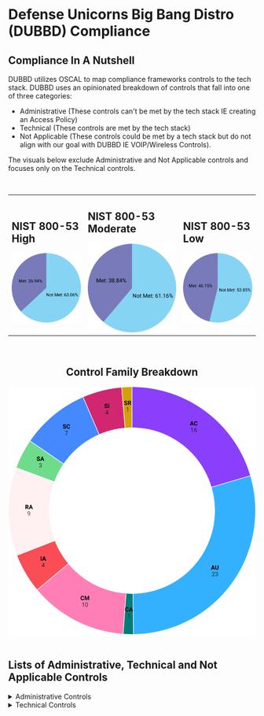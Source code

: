# Defense Unicorns Big Bang Distro (DUBBD) Compliance

## Compliance In A Nutshell

DUBBD utilizes OSCAL to map compliance frameworks controls to the tech stack. DUBBD uses an opinionated breakdown of controls that fall into one of three categories:

- Administrative (These controls can't be met by the tech stack IE creating an Access Policy)
- Technical (These controls are met by the tech stack)
- Not Applicable (These controls could be met by a tech stack but do not align with our goal with DUBBD IE VOIP/Wireless Controls).

The visuals below exclude Administrative and Not Applicable controls and focuses only on the Technical controls.

<br>

<table>
<tr>
<td>

## NIST 800-53 High

<img src="./compliance-images/pie-chart-NistHighComparison.svg" alt="NIST High"/>

</td>
<td>

## NIST 800-53 Moderate

<img src="./compliance-images/pie-chart-NistModerateComparison.svg" alt="NIST Moderate"/>

</td>
<td>

## NIST 800-53 Low

<img src="./compliance-images/pie-chart-NistLowComparison.svg" alt="NIST Low"/>

</td>
</tr>
</table>

<br>

<div align="center">

## Control Family Breakdown

<img src="./compliance-images/donutChart.svg" alt="Control Family Breakdown"/>

</div>

<br>

## Lists of Administrative, Technical and Not Applicable Controls

<details>
  <summary>Administrative Controls</summary>

- AC-1
- AC-2
- AC-14
- AC-20 (1)
- AC-20 (2)
- AC-21
- AC-22
- AT-1
- AT-2
- AT-2 (2)
- AT-2 (3)
- AT-3
- AT-4
- AU-1
- CA-1
- CA-2
- CA-2 (1)
- CA-2 (2)
- CA-3
- CA-3 (6)
- CA-5
- CA-6
- CA-7
- CA-7 (1)
- CA-9
- CM-1
- CM-2
- CM-3
- CM-4
- CM-4 (1)
- CM-4 (2)
- CM-5
- CM-6
- CM-6 (1)
- CM-6 (2)
- CM-7
- CM-7 (1)
- CM-8
- CM-8 (1)
- CM-8 (4)
- CM-9
- CM-12
- CP-1
- CP-2
- CP-2 (1)
- CP-2 (2)
- CP-2 (3)
- CP-2 (5)
- CP-2 (8)
- CP-3
- CP-3 (1)
- CP-4
- CP-4 (1)
- CP-4 (2)
- CP-6
- CP-6 (1)
- CP-6 (2)
- CP-7
- CP-7 (1)
- CP-7 (2)
- CP-7 (3)
- CP-7 (4)
- CP-8
- CP-8 (1)
- CP-8 (2)
- CP-8 (3)
- CP-8 (4)
- IA-1
- IR-1
- IR-2
- IR-3
- IR-3 (2)
- IR-4 (2)
- IR-4 (4)
- IR-4 (6)
- IR-4 (11)
- IR-5
- IR-6
- IR-6 (3)
- IR-7
- IR-8
- MA-1
- MA-2
- MA-2 (2)
- MA-3
- MA-3 (1)
- MA-3 (2)
- MA-3 (3)
- MA-4
- MA-4 (3)
- MA-5
- MA-5 (1)
- MA-6
- MP-1
- MP-2
- MP-3
- MP-4
- MP-5
- MP-6
- MP-6 (1)
- MP-6 (2)
- MP-6 (3)
- MP-7
- PE-1
- PE-2
- PE-6
- PE-6 (1)
- PE-6 (4)
- PE-8 (1)
- PE-16
- PE-17
- PE-18
- PL-1
- PL-2
- PL-4
- PL-4 (1)
- PL-8
- PL-10
- PL-11
- PS-1
- PS-2
- PS-3
- PS-4
- PS-5
- PS-6
- PS-7
- PS-8
- PS-9
- RA-1
- RA-2
- RA-3
- RA-5
- RA-5 (2)
- RA-5 (3)
- RA-5 (4)
- RA-5 (11)
- RA-7
- RA-9
- SA-1
- SA-2
- SA-3
- SA-4
- SA-4 (1)
- SA-4 (2)
- SA-4 (5)
- SA-4 (9)
- SA-4 (10)
- SA-5
- SA-8
- SA-9
- SA-10
- SA-11
- SA-15
- SA-15 (3)
- SA-16
- SA-17
- SA-21
- SA-22
- SC-1
- SI-1
- SI-2
- SR-1
- SR-2
- SR-2 (1)
- SR-3
- SR-5
- SR-6
- SR-8
- SR-10
- SR-11
- SR-11 (1)
- SR-11 (2)
- SR-12

</details>
<details>
  <summary>Technical Controls</summary>

- AC-2 (1)
- AC-2 (2)
- AC-2 (3)
- AC-2 (4)
- AC-2 (5)
- AC-2 (7)
- AC-2 (9)
- AC-2 (11)
- AC-2 (12)
- AC-2 (13)
- AC-3
- AC-4
- AC-4 (4)
- AC-5
- AC-6
- AC-6 (1)
- AC-6 (2)
- AC-6 (3)
- AC-6 (5)
- AC-6 (7)
- AC-6 (8)
- AC-6 (9)
- AC-6 (10)
- AC-7
- AC-8
- AC-10
- AC-11
- AC-11 (1)
- AC-12
- AC-17
- AC-17 (1)
- AC-17 (2)
- AC-17 (3)
- AC-17 (4)
- AC-20
- AC-21
- AU-2
- AU-3
- AU-3 (1)
- AU-4
- AU-5
- AU-5 (1)
- AU-5 (2)
- AU-6
- AU-6 (1)
- AU-6 (3)
- AU-6 (4)
- AU-6 (5)
- AU-6 (6)
- AU-6 (7)
- AU-7
- AU-7 (1)
- AU-8
- AU-9
- AU-9 (2)
- AU-9 (3)
- AU-9 (4)
- AU-10
- AU-11
- AU-12
- AU-12 (1)
- AU-12 (3)
- CA-7 (4)
- CM-2 (2)
- CM-2 (3)
- CM-2 (7)
- CM-3 (1)
- CM-3 (2)
- CM-3 (4)
- CM-3 (6)
- CM-4
- CM-5 (1)
- CM-5 (5)
- CM-7 (2)
- CM-7 (5)
- CM-8 (2)
- CM-8 (3)
- CM-10
- CM-11
- CM-12 (1)
- CP-9
- CP-9 (1)
- CP-9 (2)
- CP-9 (3)
- CP-9 (5)
- CP-9 (8)
- CP-10
- CP-10 (2)
- CP-10 (4)
- IA-2
- IA-2 (1)
- IA-2 (2)
- IA-2 (5)
- IA-2 (6)
- IA-2 (8)
- IA-2 (12)
- IA-3
- IA-4
- IA-4 (4)
- IA-5
- IA-5 (1)
- IA-5 (2)
- IA-5 (6)
- IA-5 (7)
- IA-5 (8)
- IA-5 (13)
- IA-6
- IA-7
- IA-8
- IA-8 (1)
- IA-8 (2)
- IA-8 (4)
- IA-11
- IA-12
- IA-12 (2)
- IA-12 (3)
- IA-12 (4)
- IA-12 (5)
- IR-2 (2)
- IR-4 (1)
- IR-5 (1)
- IR-6 (1)
- IR-7 (1)
- PS-4 (2)
- RA-3 (1)
- RA-5
- RA-5 (5)
- SC-2
- SC-3
- SC-4
- SC-5
- SC-7
- SC-7 (3)
- SC-7 (4)
- SC-7 (5)
- SC-7 (7)
- SC-7 (8)
- SC-7 (12)
- SC-7 (18)
- SC-7 (20)
- SC-7 (21)
- SC-8
- SC-8 (1)
- SC-10
- SC-12
- SC-12 (1)
- SC-13
- SC-15
- SC-17
- SC-18
- SC-20
- SC-21
- SC-22
- SC-23
- SC-24
- SC-28
- SC-28 (1)
- SC-39
- SI-2 (2)
- SI-2 (3)
- SI-3
- SI-4
- SI-4 (1)
- SI-4 (2)
- SI-4 (4)
- SI-4 (5)
- SI-4 (10)
- SI-4 (11)
- SI-4 (12)
- SI-4 (14)
- SI-4 (16)
- SI-4 (19)
- SI-4 (20)
- SI-4 (22)
- SI-4 (23)
- SI-5
- SI-5 (1)
- SI-6
- SI-7
- SI-7 (1)
- SI-7 (2)
- SI-7 (5)
- SI-7 (7)
- SI-7 (15)
- SI-8
- SI-8 (2)
- SI-10
- SI-11
- SI-12
- SI-16
- SR-2 (1)
- SR-9
- SR-9 (1)

<details>
  <summary>Not Applicable Controls</summary>

- AC-18
- AC-18 (1)
- AC-18 (3)
- AC-18 (4)
- AC-18 (5)
- AC-19
- AC-19 (5)
- CA-8
- CA-8 (1)
- PE-3
- PE-3 (1)
- PE-4
- PE-5
- PE-6
- PE-6 (1)
- PE-6 (4)
- PE-8
- PE-9
- PE-10
- PE-11
- PE-11 (1)
- PE-12
- PE-13
- PE-13 (1)
- PE-13 (2)
- PE-14
- PE-15
- PE-15 (1)

</details>